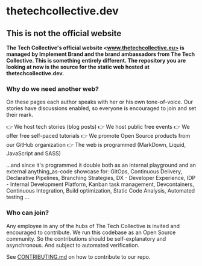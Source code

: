 # thetechcollective.dev

## This is not the official website

**The Tech Collective's official website <www.thetechcollective.eu> is managed by Implement Brand and the brand ambassadors from The Tech Collective. This is something entirely different. The repository you are looking at now is the source for the static web hosted at thetechcollective.dev.**

### Why do we need another web?

On these pages each author speaks with her or his own tone-of-voice. Our stories have discussions enabled, so everyone is encouraged to join and set their mark.

👉 We host tech stories (blog posts)
👉 We host public free events
👉 We offer free self-paced tutorials
👉 We promote Open Source products from our GitHub organization
👉 The web is programmed (MarkDown, Liquid, JavaScript and SASS)

...and since it's programmed it double both as an internal playground and an external anything_as-code showcase for: GitOps, Continuous Delivery, Declarative Pipelines, Branching Strategies, DX - Developer Experience, IDP - Internal Development Platform, Kanban task management, Devcontainers, Continuous Integration, Build optimization, Static Code Analysis, Automated testing ...

### Who can join?

Any employee in any of the hubs of The Tech Collective is invited and encouraged to contribute. We run this codebase as an Open Source community. So the contributions should be self-explanatory and asynchronous. And subject to automated verification.

See [CONTRIBUTING.md](CONTRIBUTING.md) on how to contribute to our repo.
